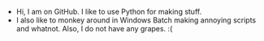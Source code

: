 - Hi, I am on GitHub. I like to use Python for making stuff.
- I also like to monkey around in Windows Batch making annoying scripts and whatnot.
Also, I do not have any grapes. :(
